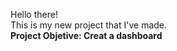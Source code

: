 Hello there!   
This is my new project that I've made.   
**Project Objetive: Creat a dashboard**   

